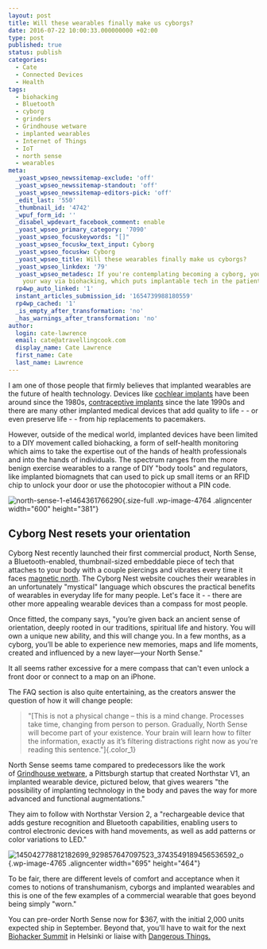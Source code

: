 ```yaml
---
layout: post
title: Will these wearables finally make us cyborgs?
date: 2016-07-22 10:00:33.000000000 +02:00
type: post
published: true
status: publish
categories:
  - Cate
  - Connected Devices
  - Health
tags:
  - biohacking
  - Bluetooth
  - cyborg
  - grinders
  - Grindhouse wetware
  - implanted wearables
  - Internet of Things
  - IoT
  - north sense
  - wearables
meta:
  _yoast_wpseo_newssitemap-exclude: 'off'
  _yoast_wpseo_newssitemap-standout: 'off'
  _yoast_wpseo_newssitemap-editors-pick: 'off'
  _edit_last: '550'
  _thumbnail_id: '4742'
  _wpuf_form_id: ''
  _disabel_wpdevart_facebook_comment: enable
  _yoast_wpseo_primary_category: '7090'
  _yoast_wpseo_focuskeywords: "[]"
  _yoast_wpseo_focuskw_text_input: Cyborg
  _yoast_wpseo_focuskw: Cyborg
  _yoast_wpseo_title: Will these wearables finally make us cyborgs?
  _yoast_wpseo_linkdex: '79'
  _yoast_wpseo_metadesc: If you're contemplating becoming a cyborg, you could ease
    your way via biohacking, which puts implantable tech in the patients' hands.
  rp4wp_auto_linked: '1'
  instant_articles_submission_id: '1654739988180559'
  rp4wp_cached: '1'
  _is_empty_after_transformation: 'no'
  _has_warnings_after_transformation: 'no'
author:
  login: cate-lawrence
  email: cate@atravellingcook.com
  display_name: Cate Lawrence
  first_name: Cate
  last_name: Lawrence
---
```

I am one of those people that firmly believes that implanted wearables
are the future of health technology. Devices like [cochlear
implants](https://en.wikipedia.org/wiki/Cochlear_implant) have been
around since the 1980s, [contraceptive
implants](https://en.wikipedia.org/wiki/Etonogestrel_contraceptive_implant)
since the late 1990s and there are many other implanted medical devices
that add quality to life - - or even preserve life - - from hip
replacements to pacemakers.

However, outside of the medical world, implanted devices have been
limited to a DIY movement called biohacking, a form of self-health
monitoring which aims to take the expertise out of the hands of health
professionals and into the hands of individuals. The spectrum ranges
from the more benign exercise wearables to a range of DIY "body tools"
and regulators, like implanted biomagnets that can used to pick up small
items or an RFID chip to unlock your door or use the photocopier without
a PIN code.

![north-sense-1-e1464361766290](rw-import/north-sense-1-e1464361766290.jpg){.size-full
.wp-image-4764 .aligncenter width="600" height="381"}

Cyborg Nest resets your orientation
-----------------------------------

Cyborg Nest recently launched their first commercial product, North
Sense, a Bluetooth-enabled, thumbnail-sized embeddable piece of tech
that attaches to your body with a couple piercings and vibrates every
time it faces [magnetic
north](http://gisgeography.com/magnetic-north-vs-geographic-true-pole/).
The Cyborg Nest website couches their wearables in an unfortunately
"mystical" language which obscures the practical benefits of wearables
in everyday life for many people. Let's face it - - there are other more
appealing wearable devices than a compass for most people.

Once fitted, the company says, "you’re given back an ancient sense of
orientation, deeply rooted in our traditions, spiritual life and
history. You will own a unique new ability, and this will change you. In
a few months, as a cyborg, you’ll be able to experience new memories,
maps and life moments, created and influenced by a new layer—your North
Sense."

It all seems rather excessive for a mere compass that can't even unlock
a front door or connect to a map on an iPhone.

The FAQ section is also quite entertaining, as the creators answer the
question of how it will change people:

> "[This is not a physical change – this is a mind change. Processes
> take time, changing from person to person. Gradually, North Sense will
> become part of your existence. Your brain will learn how to filter the
> information, exactly as it’s filtering distractions right now as
> you're reading this sentence."]{.color_1}

North Sense seems tame compared to predecessors like the work
of [Grindhouse wetware](http://www.grindhousewetware.com/), a Pittsburgh
startup that created Northstar V1, an implanted wearable device,
pictured below, that gives wearers "the possibility of implanting
technology in the body and paves the way for more advanced and
functional augmentations."

They aim to follow with Northstar Version 2, a "rechargeable device that
adds gesture recognition and Bluetooth capabilities, enabling users to
control electronic devices with hand movements, as well as add patterns
or color variations to LED."

![145042778812182699\_929857647097523\_3743549189456536592\_o](rw-import/145042778812182699_929857647097523_3743549189456536592_o-1024x683.jpg){.wp-image-4765
.aligncenter width="695" height="464"}

To be fair, there are different levels of comfort and acceptance when it
comes to notions of transhumanism, cyborgs and implanted wearables and
this is one of the few examples of a commercial wearable that goes
beyond being simply "worn."

You can pre-order North Sense now for \$367, with the initial 2,000
units expected ship in September. Beyond that, you'll have to wait for
the next [Biohacker Summit](http://biohackersummit.com/) in Helsinki or
liaise with [Dangerous Things.](https://dangerousthings.com/)
